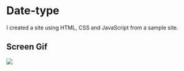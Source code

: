# Date-type
I created a site using HTML, CSS and JavaScript from a sample site.

<h2>Screen Gif</h2>

![](ekran.gif)
